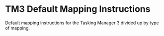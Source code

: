 # TM3 Default Mapping Instructions

Default mapping instructions for the Tasking Manager 3 divided up by type of mapping.

